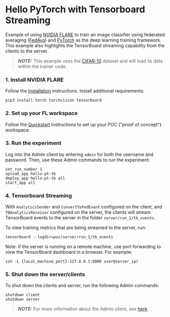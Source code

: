 # Hello PyTorch with Tensorboard Streaming

Example of using [NVIDIA FLARE](https://nvidia.github.io/NVFlare) to train an image classifier using federated averaging ([FedAvg]([FedAvg](https://arxiv.org/abs/1602.05629))) and [PyTorch](https://pytorch.org/) as the deep learning training framework. This example also highlights the TensorBoard streaming capability from the clients to the server.

> **_NOTE:_** This example uses the [CIFAR-10](https://www.cs.toronto.edu/~kriz/cifar.html) dataset and will load its data within the trainer code.

### 1. Install NVIDIA FLARE

Follow the [Installation](https://nvidia.github.io/NVFlare/installation.html) instructions.
Install additional requirements:

```
pip3 install torch torchvision tensorboard
```

### 2. Set up your FL workspace

Follow the [Quickstart](https://nvidia.github.io/NVFlare/quickstart.html) instructions to set up your POC ("proof of concept") workspace.

### 3. Run the experiment

Log into the Admin client by entering `admin` for both the username and password.
Then, use these Admin commands to run the experiment:

```
set_run_number 1
upload_app hello-pt-tb
deploy_app hello-pt-tb all
start_app all
```

### 4. Tensorboard Streaming

With `AnalyticsSender` and `ConvertToFedEvent` configured on the client, and `TBAnalyticsReceiver` configured on the server, the clients will stream TensorBoard events to the server in the folder `server/run_1/tb_events`.

To view training metrics that are being streamed to the server, run:

```
tensorboard --logdir=poc/server/run_1/tb_events
```

Note: if the server is running on a remote machine, use port forwarding to view the TensorBoard dashboard in a browser. For example:
```
ssh -L {local_machine_port}:127.0.0.1:6006 user@server_ip)
```

### 5. Shut down the server/clients

To shut down the clients and server, run the following Admin commands:
```
shutdown client
shutdown server
```

> **_NOTE:_** For more information about the Admin client, see [here](https://nvidia.github.io/NVFlare/user_guide/admin_commands.html).
